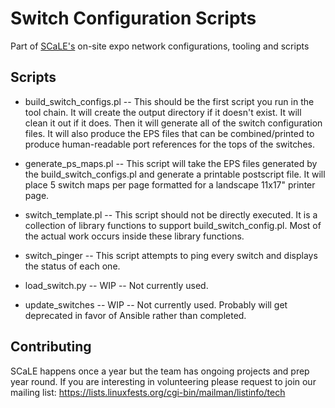 # Switch Configuration Scripts

Part of [SCaLE's](https://www.socallinuxexpo.org/) on-site expo network configurations, tooling and scripts 

## Scripts
* build_switch_configs.pl
-- This should be the first script you run in the tool chain. It will create the output directory if it doesn't exist. It will clean it out if it does. Then it will generate all of the switch configuration files. It will also produce the EPS files that can be combined/printed to produce human-readable port references for the tops of the switches.

* generate_ps_maps.pl
-- This script will take the EPS files generated by the build_switch_configs.pl and generate a printable postscript file. It will place 5 switch maps per page formatted for a landscape 11x17" printer page.

* switch_template.pl
-- This script should not be directly executed. It is a collection of library functions to support build_switch_config.pl. Most of the actual work occurs inside these library functions.

* switch_pinger
-- This script attempts to ping every switch and displays the status of each one.

* load_switch.py
-- WIP -- Not currently used.

* update_switches
-- WIP -- Not currently used. Probably will get deprecated in favor of Ansible rather than completed.

 
## Contributing
SCaLE happens once a year but the team has ongoing projects and prep year round.
If you are interesting in volunteering please request to join our mailing list:
https://lists.linuxfests.org/cgi-bin/mailman/listinfo/tech


